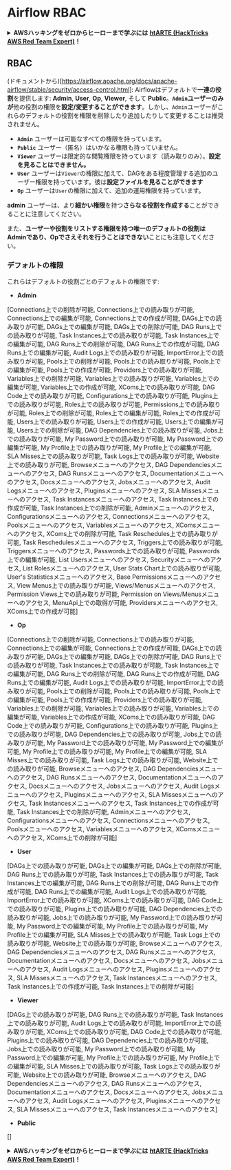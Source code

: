 # Airflow RBAC

<details>

<summary><strong>AWSハッキングをゼロからヒーローまで学ぶには</strong> <a href="https://training.hacktricks.xyz/courses/arte"><strong>htARTE (HackTricks AWS Red Team Expert)</strong></a><strong>！</strong></summary>

HackTricksをサポートする他の方法:

* **HackTricksにあなたの会社を広告したい**、または**HackTricksをPDFでダウンロードしたい**場合は、[**サブスクリプションプラン**](https://github.com/sponsors/carlospolop)をチェックしてください！
* [**公式PEASS & HackTricksグッズ**](https://peass.creator-spring.com)を入手する
* [**The PEASS Family**](https://opensea.io/collection/the-peass-family)を発見する、私たちの独占的な[**NFTs**](https://opensea.io/collection/the-peass-family)のコレクション
* 💬 [**Discordグループ**](https://discord.gg/hRep4RUj7f)や[**telegramグループ**](https://t.me/peass)に**参加する**、または**Twitter** 🐦 [**@hacktricks_live**](https://twitter.com/hacktricks_live)を**フォローする**。
* **あなたのハッキングのコツを** [**HackTricks**](https://github.com/carlospolop/hacktricks) と [**HackTricks Cloud**](https://github.com/carlospolop/hacktricks-cloud) のgithubリポジトリにPRを提出して共有する。

</details>

## RBAC

(ドキュメントから)[https://airflow.apache.org/docs/apache-airflow/stable/security/access-control.html]: Airflowはデフォルトで**一連の役割**を提供します: **Admin**, **User**, **Op**, **Viewer**, そして **Public**。**`Admin`ユーザーのみが**他の役割の権限を**設定/変更することができます**。しかし、`Admin`ユーザーがこれらのデフォルトの役割を権限を削除したり追加したりして変更することは推奨されません。

* **`Admin`** ユーザーは可能なすべての権限を持っています。
* **`Public`** ユーザー（匿名）はいかなる権限も持っていません。
* **`Viewer`** ユーザーは限定的な閲覧権限を持っています（読み取りのみ）。**設定を見ることはできません。**
* **`User`** ユーザーは`Viewer`の権限に加えて、DAGをある程度管理する追加のユーザー権限を持っています。彼は**設定ファイルを見ることができます**
* **`Op`** ユーザーは`User`の権限に加えて、追加の運用権限を持っています。

**admin** ユーザーは、より**細かい権限**を持つ**さらなる役割を作成する**ことができることに注意してください。

また、**ユーザーや役割をリストする権限を持つ唯一のデフォルトの役割はAdminであり、Opでさえそれを行うことはできない**ことにも注意してください。

### デフォルトの権限

これらはデフォルトの役割ごとのデフォルトの権限です:

* **Admin**

\[Connections上での削除が可能, Connections上での読み取りが可能, Connections上での編集が可能, Connections上での作成が可能, DAGs上での読み取りが可能, DAGs上での編集が可能, DAGs上での削除が可能, DAG Runs上での読み取りが可能, Task Instances上での読み取りが可能, Task Instances上での編集が可能, DAG Runs上での削除が可能, DAG Runs上での作成が可能, DAG Runs上での編集が可能, Audit Logs上での読み取りが可能, ImportError上での読み取りが可能, Pools上での削除が可能, Pools上での読み取りが可能, Pools上での編集が可能, Pools上での作成が可能, Providers上での読み取りが可能, Variables上での削除が可能, Variables上での読み取りが可能, Variables上での編集が可能, Variables上での作成が可能, XComs上での読み取りが可能, DAG Code上での読み取りが可能, Configurations上での読み取りが可能, Plugins上での読み取りが可能, Roles上での読み取りが可能, Permissions上での読み取りが可能, Roles上での削除が可能, Roles上での編集が可能, Roles上での作成が可能, Users上での読み取りが可能, Users上での作成が可能, Users上での編集が可能, Users上での削除が可能, DAG Dependencies上での読み取りが可能, Jobs上での読み取りが可能, My Password上での読み取りが可能, My Password上での編集が可能, My Profile上での読み取りが可能, My Profile上での編集が可能, SLA Misses上での読み取りが可能, Task Logs上での読み取りが可能, Website上での読み取りが可能, Browseメニューへのアクセス, DAG Dependenciesメニューへのアクセス, DAG Runsメニューへのアクセス, Documentationメニューへのアクセス, Docsメニューへのアクセス, Jobsメニューへのアクセス, Audit Logsメニューへのアクセス, Pluginsメニューへのアクセス, SLA Missesメニューへのアクセス, Task Instancesメニューへのアクセス, Task Instances上での作成が可能, Task Instances上での削除が可能, Adminメニューへのアクセス, Configurationsメニューへのアクセス, Connectionsメニューへのアクセス, Poolsメニューへのアクセス, Variablesメニューへのアクセス, XComsメニューへのアクセス, XComs上での削除が可能, Task Reschedules上での読み取りが可能, Task Reschedulesメニューへのアクセス, Triggers上での読み取りが可能, Triggersメニューへのアクセス, Passwords上での読み取りが可能, Passwords上での編集が可能, List Usersメニューへのアクセス, Securityメニューへのアクセス, List Rolesメニューへのアクセス, User Stats Chart上での読み取りが可能, User's Statisticsメニューへのアクセス, Base Permissionsメニューへのアクセス, View Menus上での読み取りが可能, Views/Menusメニューへのアクセス, Permission Views上での読み取りが可能, Permission on Views/Menusメニューへのアクセス, MenuApi上での取得が可能, Providersメニューへのアクセス, XComs上での作成が可能]

* **Op**

\[Connections上での削除が可能, Connections上での読み取りが可能, Connections上での編集が可能, Connections上での作成が可能, DAGs上での読み取りが可能, DAGs上での編集が可能, DAGs上での削除が可能, DAG Runs上での読み取りが可能, Task Instances上での読み取りが可能, Task Instances上での編集が可能, DAG Runs上での削除が可能, DAG Runs上での作成が可能, DAG Runs上での編集が可能, Audit Logs上での読み取りが可能, ImportError上での読み取りが可能, Pools上での削除が可能, Pools上での読み取りが可能, Pools上での編集が可能, Pools上での作成が可能, Providers上での読み取りが可能, Variables上での削除が可能, Variables上での読み取りが可能, Variables上での編集が可能, Variables上での作成が可能, XComs上での読み取りが可能, DAG Code上での読み取りが可能, Configurations上での読み取りが可能, Plugins上での読み取りが可能, DAG Dependencies上での読み取りが可能, Jobs上での読み取りが可能, My Password上での読み取りが可能, My Password上での編集が可能, My Profile上での読み取りが可能, My Profile上での編集が可能, SLA Misses上での読み取りが可能, Task Logs上での読み取りが可能, Website上での読み取りが可能, Browseメニューへのアクセス, DAG Dependenciesメニューへのアクセス, DAG Runsメニューへのアクセス, Documentationメニューへのアクセス, Docsメニューへのアクセス, Jobsメニューへのアクセス, Audit Logsメニューへのアクセス, Pluginsメニューへのアクセス, SLA Missesメニューへのアクセス, Task Instancesメニューへのアクセス, Task Instances上での作成が可能, Task Instances上での削除が可能, Adminメニューへのアクセス, Configurationsメニューへのアクセス, Connectionsメニューへのアクセス, Poolsメニューへのアクセス, Variablesメニューへのアクセス, XComsメニューへのアクセス, XComs上での削除が可能]

* **User**

\[DAGs上での読み取りが可能, DAGs上での編集が可能, DAGs上での削除が可能, DAG Runs上での読み取りが可能, Task Instances上での読み取りが可能, Task Instances上での編集が可能, DAG Runs上での削除が可能, DAG Runs上での作成が可能, DAG Runs上での編集が可能, Audit Logs上での読み取りが可能, ImportError上での読み取りが可能, XComs上での読み取りが可能, DAG Code上での読み取りが可能, Plugins上での読み取りが可能, DAG Dependencies上での読み取りが可能, Jobs上での読み取りが可能, My Password上での読み取りが可能, My Password上での編集が可能, My Profile上での読み取りが可能, My Profile上での編集が可能, SLA Misses上での読み取りが可能, Task Logs上での読み取りが可能, Website上での読み取りが可能, Browseメニューへのアクセス, DAG Dependenciesメニューへのアクセス, DAG Runsメニューへのアクセス, Documentationメニューへのアクセス, Docsメニューへのアクセス, Jobsメニューへのアクセス, Audit Logsメニューへのアクセス, Pluginsメニューへのアクセス, SLA Missesメニューへのアクセス, Task Instancesメニューへのアクセス, Task Instances上での作成が可能, Task Instances上での削除が可能]

* **Viewer**

\[DAGs上での読み取りが可能, DAG Runs上での読み取りが可能, Task Instances上での読み取りが可能, Audit Logs上での読み取りが可能, ImportError上での読み取りが可能, XComs上での読み取りが可能, DAG Code上での読み取りが可能, Plugins上での読み取りが可能, DAG Dependencies上での読み取りが可能, Jobs上での読み取りが可能, My Password上での読み取りが可能, My Password上での編集が可能, My Profile上での読み取りが可能, My Profile上での編集が可能, SLA Misses上での読み取りが可能, Task Logs上での読み取りが可能, Website上での読み取りが可能, Browseメニューへのアクセス, DAG Dependenciesメニューへのアクセス, DAG Runsメニューへのアクセス, Documentationメニューへのアクセス, Docsメニューへのアクセス, Jobsメニューへのアクセス, Audit Logsメニューへのアクセス, Pluginsメニューへのアクセス, SLA Missesメニューへのアクセス, Task Instancesメニューへのアクセス]

* **Public**

\[]

<details>

<summary><strong>AWSハッキングをゼロからヒーローまで学ぶには</strong> <a href="https://training.hacktricks.xyz/courses/arte"><strong>htARTE (HackTricks AWS Red Team Expert)</strong></a><strong>！</strong></summary>

HackTricksをサポートする他の方法:

* **HackTricksにあなたの会社を広告したい**、または**HackTricksをPDFでダウンロードしたい**場合は、[**サブスクリプションプラン**](https://github.com/sponsors/carlospolop)をチェックしてください！
* [**公式PEASS & HackTricksグッズ**](https://peass.creator-spring.com)を入手する
* [**The PEASS Family**](https://opensea.io/collection/the-peass-family)を発見する、私たちの独占的な[**NFTs**](https://opensea.io/collection/the-peass-family)のコレクション
* 💬 [**Discordグループ**](https://discord.gg/hRep4RUj7f)や[**telegramグループ**](https://t.me/peass)に**参加する**、または**Twitter** 🐦 [**@hacktricks_live**](https://twitter.com/hacktricks_live)を**フォローする**。
* **あなたのハッキングのコツを** [**HackTricks**](https://github.com/carlospolop/hacktricks) と [**HackTricks Cloud**](https://github.com/carlospolop/hacktricks-cloud) のgithubリポジトリにPRを提出して共有する。

</details>
